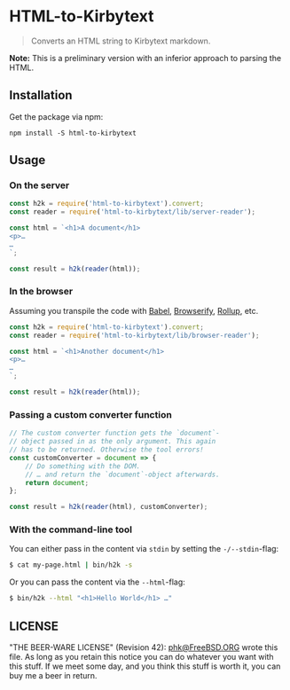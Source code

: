 HTML-to-Kirbytext
====

> Converts an HTML string to Kirbytext markdown.

**Note:** This is a preliminary version with an inferior approach to parsing the HTML.

## Installation

Get the package via npm:

```
npm install -S html-to-kirbytext
```

## Usage

### On the server

```javascript
const h2k = require('html-to-kirbytext').convert;
const reader = require('html-to-kirbytext/lib/server-reader');

const html = `<h1>A document</h1>
<p>…
…
`;

const result = h2k(reader(html));
```

### In the browser

Assuming you transpile the code with [Babel](https://babeljs.io/), [Browserify](http://browserify.org/), [Rollup](http://rollupjs.org/), etc.

```javascript
const h2k = require('html-to-kirbytext').convert;
const reader = require('html-to-kirbytext/lib/browser-reader');

const html = `<h1>Another document</h1>
<p>…
…
`;

const result = h2k(reader(html));
```

### Passing a custom converter function

```javascript
// The custom converter function gets the `document`-
// object passed in as the only argument. This again
// has to be returned. Otherwise the tool errors!
const customConverter = document => {
	// Do something with the DOM.
	// … and return the `document`-object afterwards.
	return document;
};

const result = h2k(reader(html), customConverter);
```

### With the command-line tool

You can either pass in the content via `stdin` by setting the `-/--stdin`-flag:

```bash
$ cat my-page.html | bin/h2k -s
```

Or you can pass the content via the `--html`-flag:

```bash
$ bin/h2k --html "<h1>Hello World</h1> …"
```

## LICENSE

"THE BEER-WARE LICENSE" (Revision 42): <phk@FreeBSD.ORG> wrote this file. As long as you retain this notice you can do whatever you want with this stuff. If we meet some day, and you think this stuff is worth it, you can buy me a beer in return.
